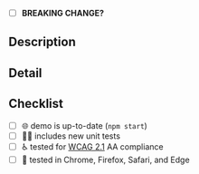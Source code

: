 <!-- structure the Title above as the first line of a
     https://conventionalcommits.org/ message. example: "feat(selection):
     add keydown event to handle rtl". the title informs the semantic
     version bump if this PR is merged. -->

- [ ] **BREAKING CHANGE?** <!-- if so, indicate why under description -->

## Description

<!-- a summary of the changes introduced by this PR. this description
     may populate the commit body and versioned changelog if the PR is
     merged. -->

## Detail

<!-- supporting details; screen shot, code, etc. -->

<!-- closes GITHUB_ISSUE -->

## Checklist

<!-- check the items below that will be completed prior to merge.
     strikethrough any item text that does not apply to this PR. -->

- [ ] :globe_with_meridians: demo is up-to-date (`npm start`)
- [ ] :guardsman: includes new unit tests
- [ ] :wheelchair: tested for [WCAG 2.1](https://www.w3.org/TR/WCAG21) AA compliance
- [ ] :memo: tested in Chrome, Firefox, Safari, and Edge
